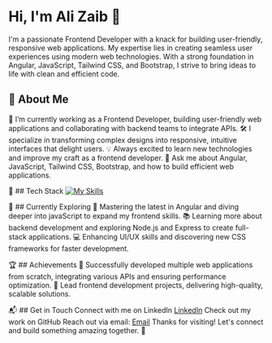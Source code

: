 
# Hi, I'm Ali Zaib 👋
I'm a passionate Frontend Developer with a knack for building user-friendly, responsive web applications. My expertise lies in creating seamless user experiences using modern web technologies. With a strong foundation in Angular, JavaScript, Tailwind CSS, and Bootstrap, I strive to bring ideas to life with clean and efficient code.


## 🚀 About Me
🌱 I’m currently working as a Frontend Developer, building user-friendly web applications and collaborating with backend teams to integrate APIs.
🛠 I specialize in transforming complex designs into responsive, intuitive interfaces that delight users.
💡 Always excited to learn new technologies and improve my craft as a frontend developer.
💬 Ask me about Angular, JavaScript, Tailwind CSS, Bootstrap, and how to build efficient web applications.

🧰 ## Tech Stack
[![My Skills](https://skillicons.dev/icons?i=js,html,css,wasm)](https://skillicons.dev)

🌱 ## Currently Exploring
🚀 Mastering the latest in Angular and diving deeper into javaScript to expand my frontend skills.
📚 Learning more about backend development and exploring Node.js and Express to create full-stack applications.
💻 Enhancing UI/UX skills and discovering new CSS frameworks for faster development.

🏆 ## Achievements
🌟 Successfully developed multiple web applications from scratch, integrating various APIs and ensuring performance optimization.
🌟 Lead frontend development projects, delivering high-quality, scalable solutions.

📬 ## Get in Touch
Connect with me on LinkedIn [LinkedIn](https://www.linkedin.com/in/ali-zaib-a46593170)
Check out my work on GitHub
Reach out via email: [Email](alizaibbuttar9@gmail.com)
Thanks for visiting! Let's connect and build something amazing together. 🚀
